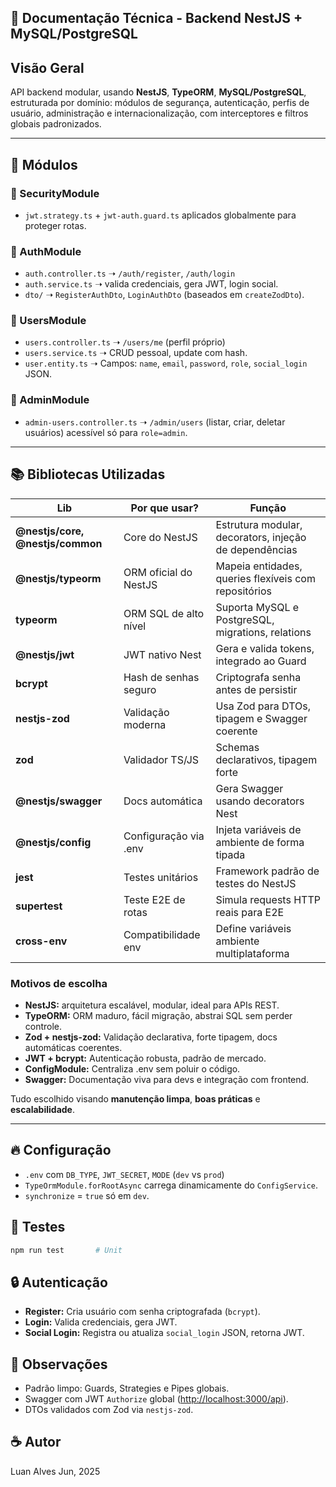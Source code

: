 ## 📘 Documentação Técnica - Backend NestJS + MySQL/PostgreSQL

## Visão Geral

API backend modular, usando **NestJS**, **TypeORM**, **MySQL/PostgreSQL**, estruturada por domínio: módulos de segurança, autenticação, perfis de usuário, administração e internacionalização, com interceptores e filtros globais padronizados.

---

## 📎 Módulos

### 🦄 SecurityModule

* `jwt.strategy.ts` + `jwt-auth.guard.ts` aplicados globalmente para proteger rotas.

### 🦄 AuthModule

* `auth.controller.ts` ➝ `/auth/register`, `/auth/login`
* `auth.service.ts` ➝ valida credenciais, gera JWT, login social.
* `dto/` ➝ `RegisterAuthDto`, `LoginAuthDto` (baseados em `createZodDto`).

### 🦄 UsersModule

* `users.controller.ts` ➝ `/users/me` (perfil próprio)
* `users.service.ts` ➝ CRUD pessoal, update com hash.
* `user.entity.ts` ➝ Campos: `name`, `email`, `password`, `role`, `social_login` JSON.

### 🦄 AdminModule

* `admin-users.controller.ts` ➝ `/admin/users` (listar, criar, deletar usuários) acessível só para `role=admin`.

---

## 📚 Bibliotecas Utilizadas 

| Lib                              | Por que usar?         | Função                                                 |
| -------------------------------- | --------------------- | ------------------------------------------------------ |
| **@nestjs/core, @nestjs/common** | Core do NestJS        | Estrutura modular, decorators, injeção de dependências |
| **@nestjs/typeorm**              | ORM oficial do NestJS | Mapeia entidades, queries flexíveis com repositórios   |
| **typeorm**                      | ORM SQL de alto nível | Suporta MySQL e PostgreSQL, migrations, relations      |
| **@nestjs/jwt**                  | JWT nativo Nest       | Gera e valida tokens, integrado ao Guard               |
| **bcrypt**                       | Hash de senhas seguro | Criptografa senha antes de persistir                   |
| **nestjs-zod**                   | Validação moderna     | Usa Zod para DTOs, tipagem e Swagger coerente          |
| **zod**                          | Validador TS/JS       | Schemas declarativos, tipagem forte                    |
| **@nestjs/swagger**              | Docs automática       | Gera Swagger usando decorators Nest                    |
| **@nestjs/config**               | Configuração via .env | Injeta variáveis de ambiente de forma tipada           |
| **jest**                         | Testes unitários      | Framework padrão de testes do NestJS                   |
| **supertest**                    | Teste E2E de rotas    | Simula requests HTTP reais para E2E                    |
| **cross-env**                    | Compatibilidade env   | Define variáveis ambiente multiplataforma              |

### Motivos de escolha

* **NestJS:** arquitetura escalável, modular, ideal para APIs REST.
* **TypeORM:** ORM maduro, fácil migração, abstrai SQL sem perder controle.
* **Zod + nestjs-zod:** Validação declarativa, forte tipagem, docs automáticas coerentes.
* **JWT + bcrypt:** Autenticação robusta, padrão de mercado.
* **ConfigModule:** Centraliza .env sem poluir o código.
* **Swagger:** Documentação viva para devs e integração com frontend.

Tudo escolhido visando **manutenção limpa**, **boas práticas** e **escalabilidade**.

---

## 🔥 Configuração

* `.env` com `DB_TYPE`, `JWT_SECRET`, `MODE` (`dev` vs `prod`)
* `TypeOrmModule.forRootAsync` carrega dinamicamente do `ConfigService`.
* `synchronize` = `true` só em `dev`.

## 🧪 Testes

```bash
npm run test       # Unit
```

## 🔒 Autenticação

* **Register:** Cria usuário com senha criptografada (`bcrypt`).
* **Login:** Valida credenciais, gera JWT.
* **Social Login:** Registra ou atualiza `social_login` JSON, retorna JWT.

## 🚀 Observações

* Padrão limpo: Guards, Strategies e Pipes globais.
* Swagger com JWT `Authorize` global ([http://localhost:3000/api](http://localhost:3000/api)).
* DTOs validados com Zod via `nestjs-zod`.

## ☕ Autor

Luan Alves
Jun, 2025
